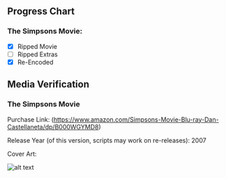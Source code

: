 ## Progress Chart

### The Simpsons Movie:

   - [X] Ripped Movie
   - [ ] Ripped Extras
   - [X] Re-Encoded

## Media Verification 

### The Simpsons Movie


Purchase Link: (https://www.amazon.com/Simpsons-Movie-Blu-ray-Dan-Castellaneta/dp/B000WGYMD8)

Release Year (of this version, scripts may work on re-releases): 2007

Cover Art:



![alt text](placeholder)
